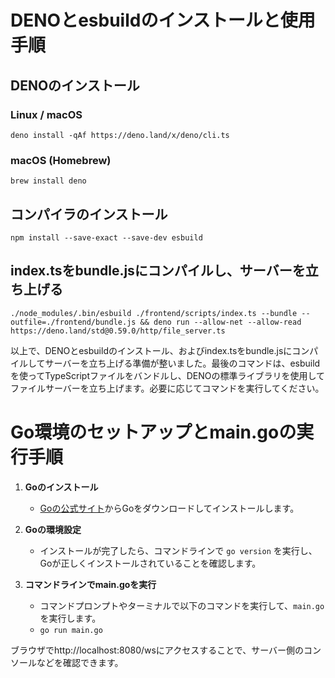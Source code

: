 # DENOとesbuildのインストールと使用手順

## DENOのインストール

### Linux / macOS
```
deno install -qAf https://deno.land/x/deno/cli.ts
```

### macOS (Homebrew)
```
brew install deno
```

## コンパイラのインストール
```
npm install --save-exact --save-dev esbuild
```

## index.tsをbundle.jsにコンパイルし、サーバーを立ち上げる
```
./node_modules/.bin/esbuild ./frontend/scripts/index.ts --bundle --outfile=./frontend/bundle.js && deno run --allow-net --allow-read https://deno.land/std@0.59.0/http/file_server.ts
```

以上で、DENOとesbuildのインストール、およびindex.tsをbundle.jsにコンパイルしてサーバーを立ち上げる準備が整いました。最後のコマンドは、esbuildを使ってTypeScriptファイルをバンドルし、DENOの標準ライブラリを使用してファイルサーバーを立ち上げます。必要に応じてコマンドを実行してください。



# Go環境のセットアップとmain.goの実行手順

1. **Goのインストール**

    - [Goの公式サイト](https://golang.org/)からGoをダウンロードしてインストールします。

2. **Goの環境設定**

    - インストールが完了したら、コマンドラインで `go version` を実行し、Goが正しくインストールされていることを確認します。

3. **コマンドラインでmain.goを実行**

    - コマンドプロンプトやターミナルで以下のコマンドを実行して、`main.go` を実行します。
    - `go run main.go`

ブラウザでhttp://localhost:8080/wsにアクセスすることで、サーバー側のコンソールなどを確認できます。
